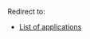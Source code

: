 Redirect to:

*   [List of applications](/index.php?title=List_of_applications&redirect=no "List of applications")